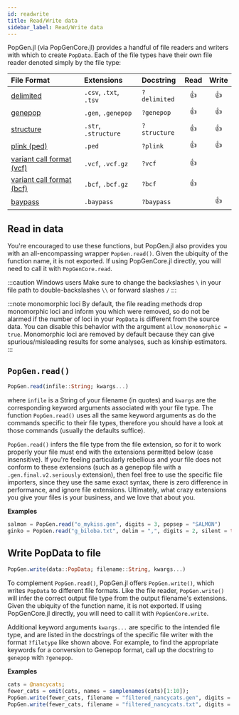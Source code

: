 ```yaml
---
id: readwrite
title: Read/Write data
sidebar_label: Read/Write data
---
```


PopGen.jl (via PopGenCore.jl) provides a handful of file readers and writers with which to create `PopData`. Each of the file types have their own file reader denoted simply by the file type:

| File Format         | Extensions             | Docstring     | Read | Write |
| :------------------ | :--------------------- | :------------ | :---:|:---:|
| [delimited](delimited.md)| `.csv`, `.txt`, `.tsv` | `?delimited`  |👍 | 👍 |
| [genepop](genepop.md)| `.gen`, `.genepop`     | `?genepop`    |👍 | 👍 |
| [structure](structure.md)| `.str`, `.structure`   | `?structure`  |👍 | 👍 |
| [plink (ped)](plink.md) | `.ped` | `?plink` | 👍 | 👍 |
| [variant call format (vcf)](variantcall.md) | `.vcf`, `.vcf.gz`| `?vcf`  |👍 | |
| [variant call format (bcf)](variantcall.md) | `.bcf`, `.bcf.gz`| `?bcf`  | 👍| |
| [baypass](baypass.md) | `.baypass` | `?baypass` | | 👍|


## Read in data
You're encouraged to use these functions, but PopGen.jl also provides you with an all-encompassing wrapper  `PopGen.read()`. Given the ubiquity of the function name, it is not exported. If using PopGenCore.jl directly, you will need to call it with `PopGenCore.read`.

:::caution Windows users
Make sure to change the backslashes `\` in your file path to double-backslashes `\\` or forward slashes `/` 
:::

:::note monomorphic loci
By default, the file reading methods drop monomorphic loci and inform you which were removed, so do not be alarmed if the number of loci in your `PopData` is different from the source data. You can disable this
behavior with the argument `allow_monomorphic = true`. Monomorphic loci are removed by default because they
can give spurious/misleading results for some analyses, such as kinship estimators.
:::

## `PopGen.read()`

```julia
PopGen.read(infile::String; kwargs...)
```

where `infile` is a String of your filename (in quotes) and `kwargs` are the corresponding keyword arguments associated with your file type. The function `PopGen.read()` uses all the same keyword arguments as do the commands specific to their file types, therefore you should have a look at those commands (usually the defaults suffice).

`PopGen.read()` infers the file type from the file extension, so for it to work properly your file must end with the extensions permitted below (case insensitive). If you're feeling particularly rebellious and your file does not conform to these extensions (such as a genepop file with a `.gen.final.v2.seriously` extension), then feel free to use the specific file importers, since they use the same exact syntax, there is zero difference in performance, and ignore file extensions. Ultimately, what crazy extensions you give your files is your business, and we love that about you.

**Examples**
```julia
salmon = PopGen.read("o_mykiss.gen", digits = 3, popsep = "SALMON")
ginko = PopGen.read("g_biloba.txt", delim = ",", digits = 2, silent = true)
```

## Write PopData to file

```julia
PopGen.write(data::PopData; filename::String, kwargs...)
```
To complement `PopGen.read()`, PopGen.jl offers `PopGen.write()`, 
which writes `PopData` to different file formats. Like the file 
reader, `PopGen.write()` will infer the correct output file type 
from the output filename's extensions. Given the ubiquity of the 
function name, it is not exported. If using PopGenCore.jl directly, 
you will need to call it with `PopGenCore.write`. 

Additional keyword arguments `kwargs...` are specific to the intended file type, and are listed in the docstrings of the specific file writer with the format `?filetype` like shown above. For example, to find the appropriate keywords for a conversion to Genepop format, call up the docstring to `genepop` with `?genepop`.

**Examples**
```julia
cats = @nancycats;
fewer_cats = omit(cats, names = samplenames(cats)[1:10]);
PopGen.write(fewer_cats, filename = "filtered_nancycats.gen", digits = 3, format = "horizontal")
PopGen.write(fewer_cats, filename = "filtered_nancycats.txt", digits = 4, format = "tidy", delim = ",")
```
